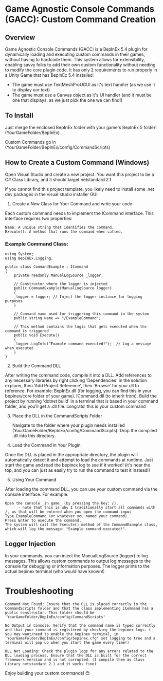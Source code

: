 # Game Agnostic Console Commands (GACC): Custom Command Creation
## Overview

Game Agnostic Console Commands (GACC) is a BepInEx 5.4 plugin for dynamically loading and executing custom commands in their games, without having to hardcode them. This system allows for extensibility, enabling savvy folks to add their own custom functionality without needing to modify the core plugin code. It has only 2 requirements to run properly in a Unity Game that has BepInEx 5.4 installed:

- The game must use TextMeshProUGUI as it's text handler (as we use it to display _our_ text)
- The game must use a Canvas object as it's UI handler (and it must be one that displays, as we just pick the one we can find!)

## To Install

Just merge the enclosed BepInEx folder with your game's BepInEx 5 folder! (YourGameFolder/BepInEx)

Custom Commands go in (YourGameFolder/BepInEx/config/CommandScripts)

## How to Create a Custom Command (Windows)

Open Visual Studio and create a new project.
You want this project to be a C# Class Library, and it should target netstandard 2.1

If you cannot find this project template, you likely need to install some .net dev packages in the visual studio installer GUI

1. Create a New Class for Your Command and write your code

Each custom command needs to implement the ICommand interface. This interface requires two properties:

    Name: A unique string that identifies the command.
    Execute(): A method that runs the command when called.

### Example Command Class:

```
using System;
using BepInEx.Logging;

public class CommandExample : ICommand
{
    private readonly ManualLogSource _logger;

    // Constructor where the logger is injected
    public CommandExample(ManualLogSource logger)
    {
    _logger = logger; // Inject the logger instance for logging purposes
    }

    // Command name used for triggering this command in the system
    public string Name => "/ExampleCommand";

    // This method contains the logic that gets executed when the command is triggered
    public void Execute()
    {
    _logger.LogInfo("Example command executed!");  // Log a message when executed
    }
}
```

2. Build the Command DLL

After writing the command code, compile it into a DLL.
    Add references to any necessary libraries by right clicking 'Dependencies' in the solution explorer, then 'Add Project Reference', then 'Browse' for your dll to reference. For example:
        BepInEx.dll (for logging, you can find this in your bepinex/core folder of your game).
        ICommand.dll (to inherit from).
    Build the project by running 'dotnet build' in a terminal that is based in your command folder, and you'll get a .dll file. congrats! this is your custom command

3. Place the DLL in the CommandScripts Folder

    Navigate to the folder where your plugin needs installed (YourGameFolder/BepInEx/config/CommandScripts).
    Drop the compiled .dll into this directory.

4. Load the Command in Your Plugin

Once the DLL is placed in the appropriate directory, the plugin will automatically detect it and attempt to load the commands at runtime. Just start the game and read the bepinex log to see if it worked! (it's near the top, and you can just as easily try to run the command to test it instead!)

5. Using Your Command

After loading the command DLL, you can use your custom command via the console interface. For example:

    Open the console _in game_ (by pressing the key: /).
          - note that this is why I traditionally start all commands with /, as that will be entered when you open the command input
    Type ExampleCommand (or whatever you named your command).
    Press Enter to execute the command.
    The system will call the Execute() method of the CommandExample class, which will log the message: "Example command executed!".

## Logger Injection

In your commands, you can inject the ManualLogSource (logger) to log messages. This allows custom commands to output log messages to the console for debugging or information purposes. The logger prints to the actual bepinex terminal (who would have known!)

# Troubleshooting

    Command Not Found: Ensure that the DLL is placed correctly in the CommandScripts folder and that the class implementing ICommand has a public constructor. This folder should be 'YourGameFolder/BepInEx/config/CommandScripts'

    No Output in Console: Verify that the command name is typed correctly and that your command is registered by checking the bepinex logs. ( you may want/need to enable the bepinex terminal, in 'YourGameFolder/BepInEx/config/bepinex.cfg' set logging to true and a terminal will pop up when you start the game every time!)
   
    DLL Not Loading: Check the plugin logs for any errors related to the DLL loading process. Ensure that the DLL is built for the correct framework version and is not corrupted. (I compile them as Class Library netstandard 2.1 and it works fine)


Enjoy building your custom commands! 😊
